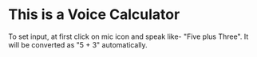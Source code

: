 # This is a Voice Calculator
To set input, at first click on mic icon and speak like- "Five plus Three". It will be converted as "5 + 3" automatically. <br>
